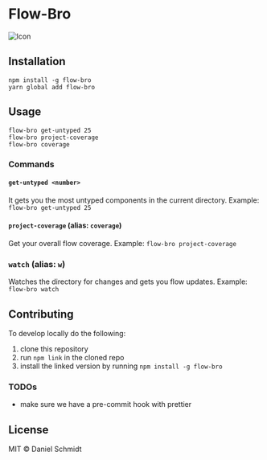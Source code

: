 # Flow-Bro

![Icon](https://i.imgflip.com/1mdkbx.jpg)

## Installation

```
npm install -g flow-bro
yarn global add flow-bro
```

## Usage

```shell
flow-bro get-untyped 25
flow-bro project-coverage
flow-bro coverage
```
### Commands
#### `get-untyped <number>`

It gets you the most untyped components in the current directory.
Example: `flow-bro get-untyped 25`

#### `project-coverage` (alias: `coverage`)

Get your overall flow coverage.
Example: `flow-bro project-coverage`

### `watch` (alias: `w`)

Watches the directory for changes and gets you flow updates.
Example: `flow-bro watch`

## Contributing

To develop locally do the following:

1. clone this repository
2. run `npm link` in the cloned repo
3. install the linked version by running `npm install -g flow-bro`

### TODOs

- make sure we have a pre-commit hook with prettier

## License

MIT © Daniel Schmidt
